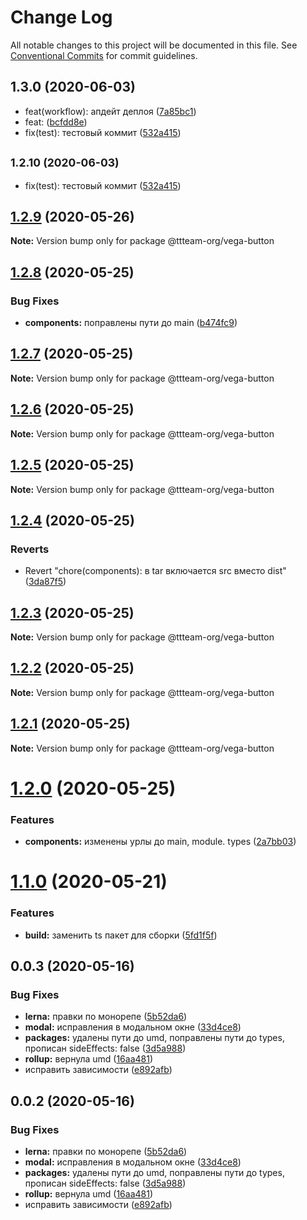 # Change Log

All notable changes to this project will be documented in this file.
See [Conventional Commits](https://conventionalcommits.org) for commit guidelines.

## 1.3.0 (2020-06-03)

* feat(workflow): апдейт деплоя ([7a85bc1](https://github.com/ttteam-org/ttteam-vega-ui/commit/7a85bc1))
* feat: ([bcfdd8e](https://github.com/ttteam-org/ttteam-vega-ui/commit/bcfdd8e))
* fix(test): тестовый коммит ([532a415](https://github.com/ttteam-org/ttteam-vega-ui/commit/532a415))





## <small>1.2.10 (2020-06-03)</small>

* fix(test): тестовый коммит ([532a415](https://github.com/ttteam-org/ttteam-vega-ui/commit/532a415))





## [1.2.9](https://github.com/ttteam-org/ttteam-vega-ui/compare/@ttteam-org/vega-button@1.1.0...@ttteam-org/vega-button@1.2.9) (2020-05-26)

**Note:** Version bump only for package @ttteam-org/vega-button





## [1.2.8](https://github.com/ttteam-org/ttteam-vega-ui/compare/@ttteam-org/vega-button@1.2.7...@ttteam-org/vega-button@1.2.8) (2020-05-25)


### Bug Fixes

* **components:** поправлены пути до main ([b474fc9](https://github.com/ttteam-org/ttteam-vega-ui/commit/b474fc94fd90b0d4dd791935251d21d8541b77f9))





## [1.2.7](https://github.com/ttteam-org/ttteam-vega-ui/compare/@ttteam-org/vega-button@1.2.6...@ttteam-org/vega-button@1.2.7) (2020-05-25)

**Note:** Version bump only for package @ttteam-org/vega-button





## [1.2.6](https://github.com/ttteam-org/ttteam-vega-ui/compare/@ttteam-org/vega-button@1.2.5...@ttteam-org/vega-button@1.2.6) (2020-05-25)

**Note:** Version bump only for package @ttteam-org/vega-button





## [1.2.5](https://github.com/ttteam-org/ttteam-vega-ui/compare/@ttteam-org/vega-button@1.2.4...@ttteam-org/vega-button@1.2.5) (2020-05-25)

**Note:** Version bump only for package @ttteam-org/vega-button





## [1.2.4](https://github.com/ttteam-org/ttteam-vega-ui/compare/@ttteam-org/vega-button@1.2.3...@ttteam-org/vega-button@1.2.4) (2020-05-25)


### Reverts

* Revert "chore(components): в tar включается src вместо dist" ([3da87f5](https://github.com/ttteam-org/ttteam-vega-ui/commit/3da87f523e514c40c18815a6f2e44a6dbdd502b7))





## [1.2.3](https://github.com/ttteam-org/ttteam-vega-ui/compare/@ttteam-org/vega-button@1.2.1...@ttteam-org/vega-button@1.2.3) (2020-05-25)

**Note:** Version bump only for package @ttteam-org/vega-button





## [1.2.2](https://github.com/ttteam-org/ttteam-vega-ui/compare/@ttteam-org/vega-button@1.2.1...@ttteam-org/vega-button@1.2.2) (2020-05-25)

**Note:** Version bump only for package @ttteam-org/vega-button





## [1.2.1](https://github.com/ttteam-org/ttteam-vega-ui/compare/@ttteam-org/vega-button@1.2.0...@ttteam-org/vega-button@1.2.1) (2020-05-25)

**Note:** Version bump only for package @ttteam-org/vega-button





# [1.2.0](https://github.com/ttteam-org/ttteam-vega-ui/compare/@ttteam-org/vega-button@1.1.0...@ttteam-org/vega-button@1.2.0) (2020-05-25)


### Features

* **components:** изменены урлы до main, module. types ([2a7bb03](https://github.com/ttteam-org/ttteam-vega-ui/commit/2a7bb0354a083e034a49ed7e3709283dec0b7381))





# [1.1.0](https://github.com/ttteam-org/ttteam-vega-ui/compare/@ttteam-org/vega-button@1.0.0...@ttteam-org/vega-button@1.1.0) (2020-05-21)


### Features

* **build:** заменить ts пакет для сборки ([5fd1f5f](https://github.com/ttteam-org/ttteam-vega-ui/commit/5fd1f5fcd66e4c7cd83b623b63c3fe49f1001d88))





## 0.0.3 (2020-05-16)

### Bug Fixes

- **lerna:** правки по монорепе ([5b52da6](https://github.com/gpn-prototypes/vega-ui/commit/5b52da629e60242841a3e78d338256583fb11ad9))
- **modal:** исправления в модальном окне ([33d4ce8](https://github.com/gpn-prototypes/vega-ui/commit/33d4ce8072869a824f29a2b6b0e60357bdeb7833))
- **packages:** удалены пути до umd, поправлены пути до types, прописан sideEffects: false ([3d5a988](https://github.com/gpn-prototypes/vega-ui/commit/3d5a98871aece5d6c79be112e2e60ecd0529694e))
- **rollup:** вернула umd ([16aa481](https://github.com/gpn-prototypes/vega-ui/commit/16aa48132ca6c3934b3b12aa079f8645a0efc89b))
- исправить зависимости ([e892afb](https://github.com/gpn-prototypes/vega-ui/commit/e892afb5368b7ed2c6bdd4c77e08917e033f75ed))

## 0.0.2 (2020-05-16)

### Bug Fixes

- **lerna:** правки по монорепе ([5b52da6](https://github.com/gpn-prototypes/vega-ui/commit/5b52da629e60242841a3e78d338256583fb11ad9))
- **modal:** исправления в модальном окне ([33d4ce8](https://github.com/gpn-prototypes/vega-ui/commit/33d4ce8072869a824f29a2b6b0e60357bdeb7833))
- **packages:** удалены пути до umd, поправлены пути до types, прописан sideEffects: false ([3d5a988](https://github.com/gpn-prototypes/vega-ui/commit/3d5a98871aece5d6c79be112e2e60ecd0529694e))
- **rollup:** вернула umd ([16aa481](https://github.com/gpn-prototypes/vega-ui/commit/16aa48132ca6c3934b3b12aa079f8645a0efc89b))
- исправить зависимости ([e892afb](https://github.com/gpn-prototypes/vega-ui/commit/e892afb5368b7ed2c6bdd4c77e08917e033f75ed))
